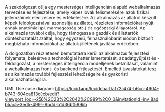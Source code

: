 A szakdolgozat célja egy mesterséges intelligencián alapuló webalkalmazás tervezése és fejlesztése,
amely képes lovak felismerésére, azok fizikai jellemzőinek elemzésére és értékelésére. Az alkalmazás
az állatról készült képek feldolgozásával azonosítja az állatot, részletes információkat nyújt annak
anatómiai (pl. marmagasság stb.) és egészségi állapotáról. Az alkalmazás további célja, hogy
támogassa a gazdák és állattartók döntéshozatalát azáltal, hogy egyszerű, felhasználóbarát módon
biztosít megbízható információkat az állatok jólétének javítása érdekében.

A dolgozatban részletesen bemutatásra kerül az alkalmazás fejlesztési folyamata, beleértve a
technológiai háttér ismertetését, az adatgyűjtést és -feldolgozást, a mesterséges intelligencia
modelljének betanítását, valamint a webalkalmazás front- és backend fejlesztését. Emellett
javaslatokat tesz az alkalmazás további fejlesztési lehetőségeire és gyakorlati alkalmazhatóságára.

UML Use case diagram:
https://lucid.app/lucidchart/af72c474-b6cc-4604-b743-604ca813c0cb/edit?viewport_loc=-256%2C23%2C2042%2C989%2C0_0&invitationId=inv_8adb5ac5-3ed5-499e-9bdd-b1d36bf589bb
